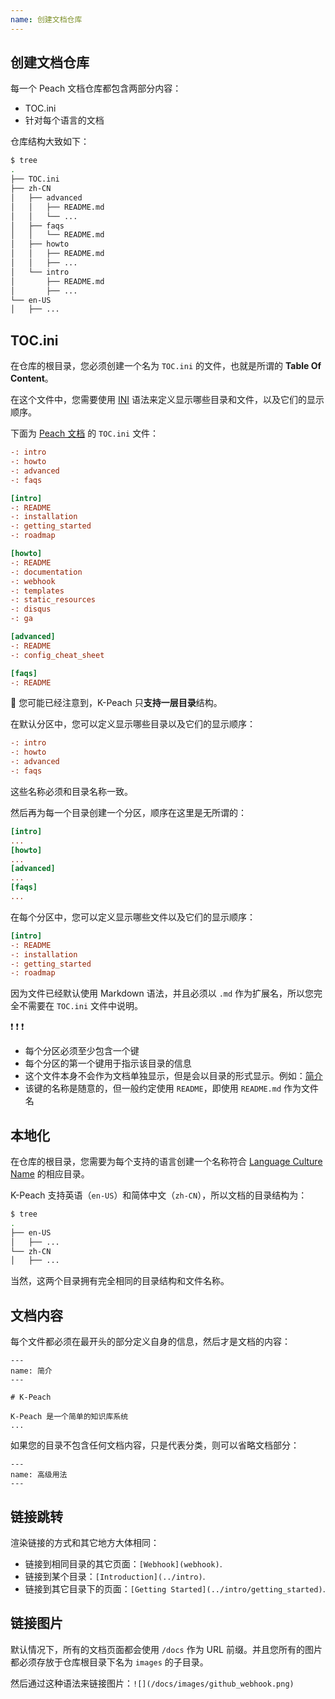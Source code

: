 ```yaml
---
name: 创建文档仓库
---
```


## 创建文档仓库

每一个 Peach 文档仓库都包含两部分内容：

- TOC.ini
- 针对每个语言的文档
 
仓库结构大致如下：

```sh
$ tree
.
├── TOC.ini
├── zh-CN
│   ├── advanced
│   │   ├── README.md
│   │   └── ...
│   ├── faqs
│   │   └── README.md
│   ├── howto
│   │   ├── README.md
│   │   ├── ...
│   └── intro
│       ├── README.md
│       ├── ...
└── en-US
│   ├── ...
```
## TOC.ini

在仓库的根目录，您必须创建一个名为 `TOC.ini` 的文件，也就是所谓的 **Table Of Content**。

在这个文件中，您需要使用 [INI](https://en.wikipedia.org/wiki/INI_file) 语法来定义显示哪些目录和文件，以及它们的显示顺序。

下面为 [Peach 文档](http://peachdocs.org) 的 `TOC.ini` 文件：

```ini
-: intro
-: howto
-: advanced
-: faqs

[intro]
-: README
-: installation
-: getting_started
-: roadmap

[howto]
-: README
-: documentation
-: webhook
-: templates
-: static_resources
-: disqus
-: ga

[advanced]
-: README
-: config_cheat_sheet

[faqs]
-: README
```

:speech_balloon: 您可能已经注意到，K-Peach 只**支持一层目录**结构。

在默认分区中，您可以定义显示哪些目录以及它们的显示顺序：

```ini
-: intro
-: howto
-: advanced
-: faqs
```

这些名称必须和目录名称一致。

然后再为每一个目录创建一个分区，顺序在这里是无所谓的：

```ini
[intro]
...
[howto]
...
[advanced]
...
[faqs]
...
```

在每个分区中，您可以定义显示哪些文件以及它们的显示顺序：

```ini
[intro]
-: README
-: installation
-: getting_started
-: roadmap
```

因为文件已经默认使用 Markdown 语法，并且必须以 `.md` 作为扩展名，所以您完全不需要在 `TOC.ini` 文件中说明。

:exclamation: :exclamation: :exclamation:

- 每个分区必须至少包含一个键
- 每个分区的第一个键用于指示该目录的信息
- 这个文件本身不会作为文档单独显示，但是会以目录的形式显示。例如：[简介](../intro)
- 该键的名称是随意的，但一般约定使用 `README`，即使用 `README.md` 作为文件名

## 本地化

在仓库的根目录，您需要为每个支持的语言创建一个名称符合 [Language Culture Name](https://msdn.microsoft.com/en-us/library/ee825488\(v=cs.20\).aspx) 的相应目录。

K-Peach 支持英语（`en-US`）和简体中文（`zh-CN`），所以文档的目录结构为：

```sh
$ tree
.
├── en-US
│   ├── ...
└── zh-CN
│   ├── ...
```

当然，这两个目录拥有完全相同的目录结构和文件名称。

## 文档内容

每个文件都必须在最开头的部分定义自身的信息，然后才是文档的内容：

```
---
name: 简介
---

# K-Peach

K-Peach 是一个简单的知识库系统
...
```

如果您的目录不包含任何文档内容，只是代表分类，则可以省略文档部分：

```
---
name: 高级用法
---
```

## 链接跳转

渲染链接的方式和其它地方大体相同：

- 链接到相同目录的其它页面：`[Webhook](webhook)`.
- 链接到某个目录：`[Introduction](../intro)`.
- 链接到其它目录下的页面：`[Getting Started](../intro/getting_started)`.

## 链接图片

默认情况下，所有的文档页面都会使用 `/docs` 作为 URL 前缀。并且您所有的图片都必须存放于仓库根目录下名为 `images` 的子目录。

然后通过这种语法来链接图片：`![](/docs/images/github_webhook.png)`